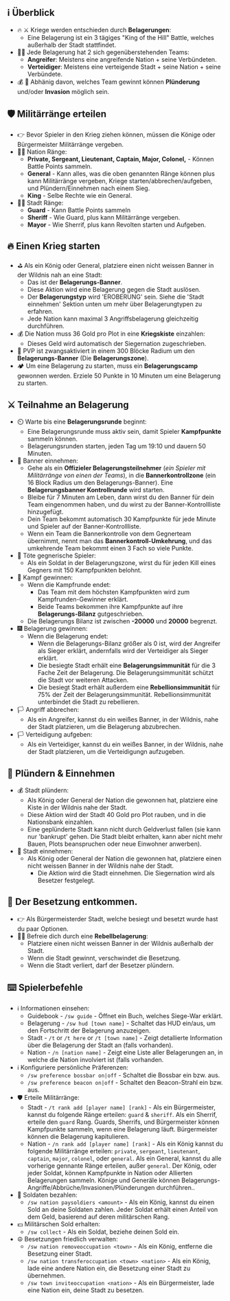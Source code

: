 ## :information_source: Überblick
* :fire: :crossed_swords: Kriege werden entschieden durch **Belagerungen**:
  * Eine Belagerung ist ein 3 tägiges "King of the Hill" Battle, welches außerhalb der Stadt stattfindet.
* 🤼‍♂️  Jede Belagerung hat 2 sich gegenüberstehenden Teams:
  * **Angreifer**: Meistens eine angreifende Nation + seine Verbündeten.
  * **Verteidiger**: Meistens eine verteigende Stadt + seine Nation + seine Verbündete.
* :moneybag: :triangular_flag_on_post: Abhänig davon, welches Team gewinnt können **Plünderung** und/oder **Invasion** möglich sein.
## :shield: Militärränge erteilen
* :point_right: Bevor Spieler in den Krieg ziehen können, müssen die Könige oder Bürgermeister Militärränge vergeben.
* 💂‍♂️  Nation Ränge:
  * **Private, Sergeant, Lieutenant, Captain, Major, Colonel,** - Können Battle Points sammeln.
  * **General** - Kann alles, was die oben genannten Ränge können plus kann Militärränge vergeben, Kriege starten/abbrechen/aufgeben, und Plündern/Einnehmen nach einem Sieg.
  * **King** - Selbe Rechte wie ein General.
* 💂‍♂️  Stadt Ränge:
  * **Guard** - Kann Battle Points sammeln
  * **Sheriff** - Wie Guard, plus kann Militärränge vergeben.
  * **Mayor** - Wie Sherrif, plus kann Revolten starten und Aufgeben.

## :fire: Einen Krieg starten
  - :golf: Als ein König oder General, platziere einen nicht weissen Banner in der Wildnis nah an eine Stadt:
    - Das ist der **Belagerungs-Banner**.
    - Diese Aktion wird eine Belagerung gegen die Stadt auslösen.
    - Der **Belagerungstyp** wird 'EROBERUNG' sein. Siehe die 'Stadt einnehmen' Sektion unten um mehr über Belagerungtypen zu erfahren.
    - Jede Nation kann maximal 3 Angriffsbelagerung gleichzeitig durchführen.
  - :moneybag: Die Nation muss 36 Gold pro Plot in eine **Kriegskiste** einzahlen:
    - Dieses Geld wird automatisch der Siegernation zugeschrieben.
  - :person_fencing: PVP ist zwangsaktiviert in einem 300 Blöcke Radium um den **Belagerungs-Banner** (Die **Belagerungszone**).
  - :camping: Um eine Belagerung zu starten, muss ein **Belagerungscamp** gewonnen werden. Erziele 50 Punkte in 10 Minuten um eine Belagerung zu starten.

## :crossed_swords: Teilnahme an Belagerung
* :timer_clock: Warte bis eine **Belagerungsrunde** beginnt:
  - Eine Belagerungsrunde muss aktiv sein, damit Spieler **Kampfpunkte** sammeln können.
  - Belagerungsrunden starten, jeden Tag um 19:10 und dauern 50 Minuten.
* :100: Banner einnehmen:
    - Gehe als ein **Offizieler Belagerungsteilnehmer** (*ein Spieler mit Militärränge von einen der Teams*), in die **Bannerkontrollzone** (ein 16 Block Radius um den Belagerungs-Banner). Eine **Belagerungsbanner Kontrollrunde** wird starten.
    - Bleibe für 7 Minuten am Leben, dann wirst du den Banner für dein Team eingenommen haben, und du wirst zu der Banner-Kontrollliste hinzugefügt.
    - Dein Team bekommt automatisch 30 Kampfpunkte für jede Minute und Spieler auf der Banner-Kontrollliste.
    - Wenn ein Team die Bannerkontrolle von dem Gegnerteam übernimmt, nennt man das **Bannerkontroll-Umkehrung**, und das umkehrende Team bekommt einen 3 Fach so viele Punkte.
* :100: Töte gegnerische Spieler:
    - Als ein Soldat in der Belagerungszone, wirst du für jeden Kill eines Gegners mit 150 Kampfpunkten belohnt.
* :gorilla: Kampf gewinnen:
   - Wenn die Kampfrunde endet:
     - Das Team mit dem höchsten Kampfpunkten wird zum Kampfrunden-Gewinner erklärt.
     - Beide Teams bekommen ihre Kampfpunkte auf ihre **Belagerungs-Bilanz** gutgeschrieben.
   - Die Belagerungs Bilanz ist zwischen **-20000** und **20000** begrenzt.
* :fireworks: Belagerung gewinnen:
  - Wenn die Belagerung endet:
    - Wenn die Belagerungs-Bilanz größer als 0 ist, wird der Angreifer als Sieger erklärt, andernfalls wird der Verteidiger als Sieger erklärt.
    - Die besiegte Stadt erhält eine **Belagerungsimmunität** für die 3 Fache Zeit der Belagerung. Die Belagerungsimmunität schützt die Stadt vor weiteren Attacken.
    - Die besiegt Stadt erhält außerdem eine **Rebellionsimmunität** für 75% der Zeit der Belagerungsimmunität. Rebellionsimmunität unterbindet die Stadt zu rebellieren.
* 🏳️ Angriff abbrechen:
  - Als ein Angreifer, kannst du ein weißes Banner, in der Wildnis, nahe der Stadt platzieren, um die Belagerung abzubrechen.
* 🏳️ Verteidigung aufgeben:
  - Als ein Verteidiger, kannst du ein weißes Banner, in der Wildnis, nahe der Stadt platzieren, um die Verteidigungn aufzugeben.

## :gift: Plündern & Einnehmen
* :moneybag: Stadt plündern:
   - Als König oder General der Nation die gewonnen hat, platziere eine Kiste in der Wildnis nahe der Stadt.
   - Diese Aktion wird der Stadt 40 Gold pro Plot rauben, und in die Nationsbank einzahlen.
   - Eine geplünderte Stadt kann nicht durch Geldverlust fallen (sie kann nur 'bankrupt' gehen. Die Stadt bleibt erhalten, kann aber nicht mehr Bauen, Plots beanspruchen oder neue Einwohner anwerben).
* :triangular_flag_on_post: Stadt einnehmen:
   - Als König oder General der Nation die gewonnen hat, platziere einen nicht weissen Banner in der Wildnis nahe der Stadt.
     - Die Aktion wird die Stadt einnehmen. Die Siegernation wird als Besetzer festgelegt.

## :statue_of_liberty: Der Besetzung entkommen.
   - :point_right: Als Bürgermeisterder Stadt, welche besiegt und besetzt wurde hast du paar Optionen.
   - :farmer: Befreie dich durch eine **Rebellbelagerung**:
       - Platziere einen nicht weissen Banner in der Wildnis außerhalb der Stadt.
       - Wenn die Stadt gewinnt, verschwindet die Besetzung.
       - Wenn die Stadt verliert, darf der Besetzer plündern.

## :keyboard: Spielerbefehle
* :information_source: Informationen einsehen:
  - Guidebook - `/sw guide` - Öffnet ein Buch, welches Siege-War erklärt.
  - Belagerung - `/sw hud [town name]` - Schaltet das HUD ein/aus, um den Fortschritt der Belagerung anzuzeigen.
  - Stadt - `/t` or `/t here` or `/t [town name]` - Zeigt detallierte Information über die Belagerung der Stadt an (falls vorhanden).
  - Nation - `/n [nation name]` - Zeigt eine Liste aller Belagerungen an, in welche die Nation involviert ist (falls vorhanden.
* :information_source: Konfiguriere persönliche Präferenzen:
  - `/sw preference bossbar on|off` - Schaltet die Bossbar ein bzw. aus.
  - `/sw preference beacon on|off` - Schaltet den Beacon-Strahl ein bzw. aus.
* :shield:  Erteile Militärränge:
  - Stadt - `/t rank add [player name] [rank]` - Als ein Bürgermeister, kannst du folgende Ränge erteilen: `guard` & `sheriff`. Als ein Sherrif, erteile den `guard` Rang. Guards, Sherrifs, und Bürgermeister können Kampfpunkte sammeln, wenn eine Belagerung läuft.
  Bürgermeister können die Belagerung kapitulieren.
  - Nation - `/n rank add [player name] [rank]` - Als ein König kannst du folgende Militärränge erteilen: `private`, `sergeant`, `lieutenant`, `captain`, `major`, `colonel`, oder `general`. Als ein General, kannst du alle vorherige gennante Ränge erteilen, außer `general`. Der König, oder jeder Soldat, können Kampfpunkte in Nation oder Allierten Belagerungen sammeln. Könige und Generäle können Belagerungs-Angriffe/Abbrüche/Invasionen/Plünderungen durchführen..
* :money_with_wings: Soldaten bezahlen:
  - `/sw nation paysoldiers <amount>` - Als ein König, kannst du einen Sold an deine Soldaten zahlen. Jeder Soldat erhält einen Anteil von dem Geld, basierend auf deren militärschen Rang.
* :dollar: Militärschen Sold erhalten:
  - `/sw collect` - Als ein Soldat, beziehe deinen Sold ein.
* :peace_symbol: Besetzungen friedlich verwalten:
  - `/sw nation removeoccupation <town>` - Als ein König, entferne die Besetzung einer Stadt.
  - `/sw nation transferoccupation <town> <nation>` - Als ein König, lade eine andere Nation ein, die Besetzung einer Stadt zu übernehmen.
  - `/sw town inviteoccupation <nation>` - Als ein Bürgermeister, lade eine Nation ein, deine Stadt zu besetzen.